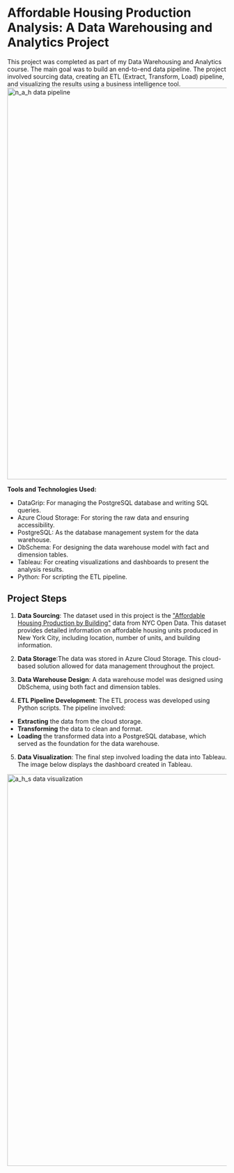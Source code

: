 # Affordable Housing Production Analysis: A Data Warehousing and Analytics Project

This project was completed as part of my Data Warehousing and Analytics course. The main goal was to build an end-to-end data pipeline. The project involved sourcing data, creating an ETL (Extract, Transform, Load) pipeline, and visualizing the results using a business intelligence tool.
<img width="900" alt="n_a_h data pipeline" src="https://github.com/soniatavarez/nyc_affordable_housing/assets/159973059/6efec42b-c79b-42ec-b0ef-e8419c5318d2">

**Tools and Technologies Used:**
- DataGrip: For managing the PostgreSQL database and writing SQL queries.
- Azure Cloud Storage: For storing the raw data and ensuring accessibility.
- PostgreSQL: As the database management system for the data warehouse.
- DbSchema: For designing the data warehouse model with fact and dimension tables.
- Tableau: For creating visualizations and dashboards to present the analysis results.
- Python: For scripting the ETL pipeline.


## Project Steps

1. **Data Sourcing**: The dataset used in this project is the ["Affordable Housing Production by Building"](https://data.cityofnewyork.us/Housing-Development/Affordable-Housing-Production-by-Building/hg8x-zxpr/about_data) data from NYC Open Data. This dataset provides detailed information on affordable housing units produced in New York City, including location, number of units, and building information.

2. **Data Storage**:The data was stored in Azure Cloud Storage. This cloud-based solution allowed for data management throughout the project.

3. **Data Warehouse Design**: A data warehouse model was designed using DbSchema, using  both fact and dimension tables. 
  
4. **ETL Pipeline Development**: 
The ETL process was developed using Python scripts. The pipeline involved:
  - **Extracting** the data from the cloud storage.
  - **Transforming** the data to clean and format.
  - **Loading** the transformed data into a PostgreSQL database, which served as the foundation for the data warehouse.

5. **Data Visualization**: The final step involved loading the data into Tableau. The image below displays the dashboard created in Tableau.

<img width="900" alt="a_h_s data visualization" src="https://github.com/soniatavarez/nyc_affordable_housing/assets/159973059/5a4c07b6-4b07-4121-9bf3-1e4a0b116b8d">




